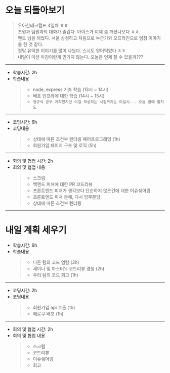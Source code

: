 # 오늘 되돌아보기

> 우아한테크캠프 4일차 ㅎㅎ   
> 조원과 팀원과의 대화가 즐겁다. 아이스가 이제 좀 깨졌나보다 ㅎㅎ   
> 멘토 님을 뵈었다. 서울 상경하고 처음으로 누군가와 오프라인으로 엄청 이야기를 한 것 같다.   
> 정말 유익한 이야기를 많이 나눴다. 스시도 얻어먹었다 ㅎㅎ   
> 내일이 미션 마감이란게 믿기지 않는다. 오늘은 언제 잘 수 있을까???

---

- 학습시간: 2h
- 학습내용
   > - node, express 기초 학습 (13시 ~ 14시)
   > - 배포 인프라에 대한 학습 (14시 ~ 15시)
   > - `정규식 공부 계획했지만 이걸 작성하는 시점까지는 미실시... 오늘 밤에 할지도`

---

- 코딩시간: 6h
- 코딩내용
   > - 상태에 따른 조건부 렌더링 페어프로그래밍 (1h)
   > - 회원가입 페이지 구조 및 로직 (5h)

---

- 회의 및 협업 시간: 2h
- 회의 및 협업 내용
   > - 스크럼
   > - 백엔드 피쳐에 대한 PR 코드리뷰
   > - 프론트엔드 피쳐가 생각보다 단순하지 않은건에 대한 이슈쉐어링
   > - 프론트엔드 피쳐 분해, 다시 임무분담
   > - 상태에 따른 조건부 렌더링

---

# 내일 계획 세우기

- 학습시간: 6h
- 학습내용
   > - 다른 팀의 코드 염탐 (3h)   
   > - 세미나 및 마스터's 코드리뷰 경청 (2h)   
   > - 우리 팀의 코드 회고 (1h)

---

- 코딩시간: 2h
- 코딩내용
   > - 회원가입 api 호출 (1h)
   > - 헤로쿠 배포 (1h)  

---

- 회의 및 협업 시간: 2h
- 회의 및 협업 내용
   > - 스크럼
   > - 코드리뷰
   > - 이슈쉐어링
   > - 회고
